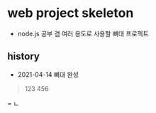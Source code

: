 # web project skeleton
- node.js 공부 겸 여러 용도로 사용할 뼈대 프로젝트

## history
- 2021-04-14 뼈대 완성

> 123
> 456

= ㄴ
